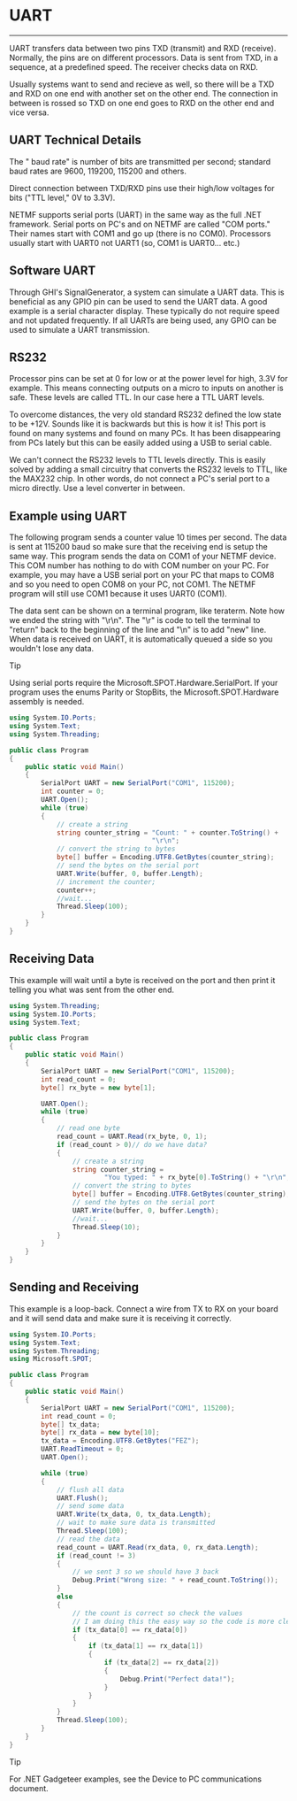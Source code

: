 # UART
---

UART transfers data between two pins TXD (transmit) and RXD (receive). Normally, the pins are on different processors. Data is sent from TXD, in a sequence, at a predefined speed. The receiver checks data on RXD.

Usually systems want to send and recieve as well, so there will be a TXD and RXD on one end with another set on the other end. The connection in between is rossed so TXD on one end goes to RXD on the other end and vice versa.

## UART Technical Details

The " baud rate"  is number of bits are transmitted per second; standard baud rates are 9600, 119200, 115200 and others.

Direct connection between TXD/RXD pins use their high/low voltages for bits ("TTL level," 0V to 3.3V).

NETMF supports serial ports (UART) in the same way as the full .NET framework. Serial ports on PC's and on NETMF are called "COM ports."  Their names start with COM1 and go up (there is no COM0). Processors usually start with UART0 not UART1 (so, COM1 is UART0... etc.)

## Software UART
Through GHI's SignalGenerator, a system can simulate a UART data. This is beneficial as any GPIO pin can be used to send the UART data. A good example is a serial character display. These typically do not require speed and not updated frequently. If all UARTs are being used, any GPIO can be used to simulate a UART transmission.

## RS232

Processor pins can be set at 0 for low or at the power level for high, 3.3V for example. This means connecting outputs on a micro to inputs on another is safe. These levels are called TTL. In our case here a TTL UART levels.

To overcome distances, the very old standard RS232 defined the low state to be +12V. Sounds like it is backwards but this is how it is! This port is found on many systems and found on many PCs. It has been disappearing from PCs lately but this can be easily added using a USB to serial cable.

We can't connect the RS232 levels to TTL levels directly. This is easily solved by adding a small circuitry that converts the RS232 levels to TTL, like the MAX232 chip.
In other words, do not connect a PC's serial port to a micro directly. Use a level converter in between.

## Example using UART
The following program sends a counter value 10 times per second. The data is sent at 115200 baud so make sure that the receiving end is setup the same way. This program sends the data on COM1 of your NETMF device. This COM number has nothing to do with COM number on your PC. For example, you may have a USB serial port on your PC that maps to COM8 and so you need to open COM8 on your PC, not COM1. The NETMF program will still use COM1 because it uses UART0 (COM1).

The data sent can be shown on a terminal program, like teraterm. Note how we ended the string with "\r\n". The "\r" is code to tell the terminal to "return" back to the beginning of the line and "\n" is to add "new" line. When data is received on UART, it is automatically queued a side so you wouldn't lose any data.
 
> [!Tip]
> Using serial ports require the Microsoft.SPOT.Hardware.SerialPort. If your program uses the enums Parity or StopBits, the Microsoft.SPOT.Hardware assembly is needed.

```cs
using System.IO.Ports;
using System.Text;
using System.Threading;

public class Program
{
    public static void Main()
    {
        SerialPort UART = new SerialPort("COM1", 115200);
        int counter = 0;
        UART.Open();
        while (true)
        {
            // create a string
            string counter_string = "Count: " + counter.ToString() +
                                    "\r\n";
            // convert the string to bytes
            byte[] buffer = Encoding.UTF8.GetBytes(counter_string);
            // send the bytes on the serial port
            UART.Write(buffer, 0, buffer.Length);
            // increment the counter;
            counter++;
            //wait...
            Thread.Sleep(100);
        }
    }
}
```

## Receiving Data
This example will wait until a byte is received on the port and then print it telling you what was sent from the other end.

```cs
using System.Threading;
using System.IO.Ports;
using System.Text;

public class Program
{
    public static void Main()
    {
        SerialPort UART = new SerialPort("COM1", 115200);
        int read_count = 0;
        byte[] rx_byte = new byte[1];

        UART.Open();
        while (true)
        {
            // read one byte
            read_count = UART.Read(rx_byte, 0, 1);
            if (read_count > 0)// do we have data?
            {
                // create a string
                string counter_string =
                        "You typed: " + rx_byte[0].ToString() + "\r\n";
                // convert the string to bytes
                byte[] buffer = Encoding.UTF8.GetBytes(counter_string);
                // send the bytes on the serial port
                UART.Write(buffer, 0, buffer.Length);
                //wait...
                Thread.Sleep(10);
            }
        }
    }
}
```

## Sending and Receiving
This example is a loop-back. Connect a wire from TX to RX on your board and it will send data and make sure it is receiving it correctly.

```cs
using System.IO.Ports;
using System.Text;
using System.Threading;
using Microsoft.SPOT;

public class Program
{
    public static void Main()
    {
        SerialPort UART = new SerialPort("COM1", 115200);
        int read_count = 0;
        byte[] tx_data;
        byte[] rx_data = new byte[10];
        tx_data = Encoding.UTF8.GetBytes("FEZ");
        UART.ReadTimeout = 0;
        UART.Open();

        while (true)
        {
            // flush all data
            UART.Flush();
            // send some data
            UART.Write(tx_data, 0, tx_data.Length);
            // wait to make sure data is transmitted
            Thread.Sleep(100);
            // read the data
            read_count = UART.Read(rx_data, 0, rx_data.Length);
            if (read_count != 3)
            {
                // we sent 3 so we should have 3 back
                Debug.Print("Wrong size: " + read_count.ToString());
            }
            else
            {
                // the count is correct so check the values
                // I am doing this the easy way so the code is more clear
                if (tx_data[0] == rx_data[0])
                {
                    if (tx_data[1] == rx_data[1])
                    {
                        if (tx_data[2] == rx_data[2])
                        {
                            Debug.Print("Perfect data!");
                        }
                    }
                }
            }
            Thread.Sleep(100);
        }
    }
}
```

> [!Tip]
> For .NET Gadgeteer examples, see the Device to PC communications document.